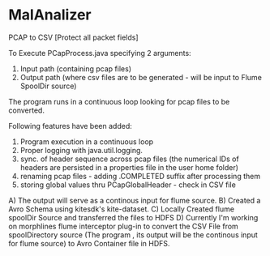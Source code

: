 # MalAnalizer
PCAP to CSV [Protect all packet fields]

To Execute PCapProcess.java specifying 2 arguments:
1. Input path (containing pcap files)
2. Output path (where csv files are to be generated - will be input to Flume SpoolDir source)

The program runs in a continuous loop looking for pcap files to be converted.

Following features have been added:
1. Program execution in a continuous loop
2. Proper logging with java.util.logging.
3. sync. of header sequence across pcap files 
    (the numerical IDs of headers are persisted in a properties file in the user home folder)
4. renaming pcap files - adding .COMPLETED suffix after processing them
5. storing global values thru PCapGlobalHeader - check in CSV file

A) The output will serve as a continous input for flume source.
B) Created a Avro Schema using kitesdk's kite-dataset.
C) Locally Created flume spoolDir Source and transferred the files to HDFS 
D) Currently I'm working on morphlines flume interceptor plug-in to convert the CSV File from spoolDirectory source
(The program , its output will be the continous input for flume source) to Avro Container file in HDFS.
